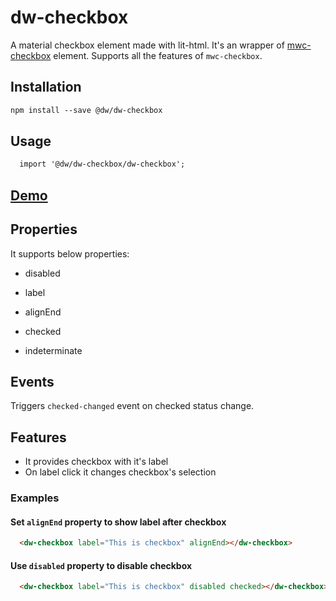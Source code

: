 # dw-checkbox

A material checkbox element made with lit-html. It's an wrapper of [mwc-checkbox](https://github.com/material-components/material-components-web-components/tree/master/packages/checkbox) element. Supports all the features of `mwc-checkbox`.

## Installation

``` html
npm install --save @dw/dw-checkbox
```

## Usage

``` html
  import '@dw/dw-checkbox/dw-checkbox';
```

## [Demo](https://dreamworldsolutions.github.io/dw-checkbox/demo/index.html)

## Properties

It supports below properties:

- disabled

- label

- alignEnd

- checked

- indeterminate

## Events

Triggers `checked-changed` event on checked status change.

## Features

- It provides checkbox with it's label
- On label click it changes checkbox's selection

### Examples

#### Set `alignEnd` property to show label after checkbox
``` html
  <dw-checkbox label="This is checkbox" alignEnd></dw-checkbox>
```

#### Use `disabled` property to disable checkbox
``` html
  <dw-checkbox label="This is checkbox" disabled checked></dw-checkbox>
```
